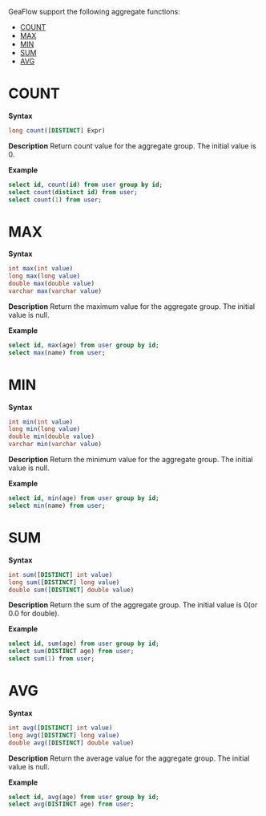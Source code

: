 GeaFlow support the following aggregate functions:
* [COUNT](#COUNT)
* [MAX](#MAX)
* [MIN](#MIN)
* [SUM](#SUM)
* [AVG](#AVG)

# COUNT
**Syntax**

```sql
long count([DISTINCT] Expr)
```
**Description**
Return count value for the aggregate group. The initial value is 0.

**Example**

```sql
select id, count(id) from user group by id;
select count(distinct id) from user;
select count(1) from user;
```

# MAX
**Syntax**

```sql
int max(int value)
long max(long value)
double max(double value)
varchar max(varchar value)
```
**Description**
Return the maximum value for the aggregate group. The initial value is null.

**Example**

```sql
select id, max(age) from user group by id;
select max(name) from user;
```

# MIN
**Syntax**

```sql
int min(int value)
long min(long value)
double min(double value)
varchar min(varchar value)
```
**Description**
Return the minimum value for the aggregate group. The initial value is null.

**Example**

```sql
select id, min(age) from user group by id;
select min(name) from user;
```

# SUM
**Syntax**

```sql
int sum([DISTINCT] int value)
long sum([DISTINCT] long value)
double sum([DISTINCT] double value)
```
**Description**
Return the sum of the aggregate group. The initial value is 0(or 0.0 for double).

**Example**

```sql
select id, sum(age) from user group by id;
select sum(DISTINCT age) from user;
select sum(1) from user;
```

# AVG
**Syntax**

```sql
int avg([DISTINCT] int value)
long avg([DISTINCT] long value)
double avg([DISTINCT] double value)
```
**Description**
Return the average value for the aggregate group. The initial value is null.

**Example**

```sql
select id, avg(age) from user group by id;
select avg(DISTINCT age) from user;
```